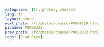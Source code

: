 ```yaml
---
categories: [fr, photos, chasse]
lang: fr
layout: photo
next_photo: /fr/photos/chasse/P0000319.html
picname: P0000322
prev_photo: /fr/photos/chasse/P0000323.html
tags: [Dead Oryx]
---
```

